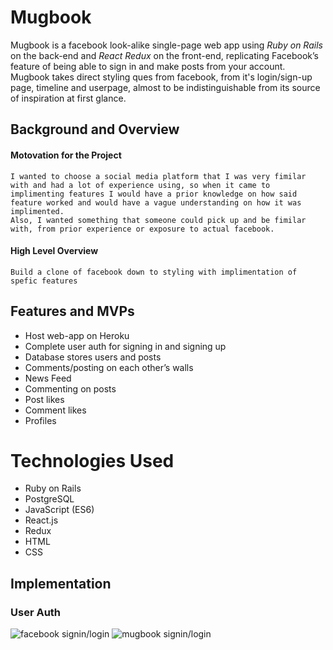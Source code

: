 # Mugbook

Mugbook is a facebook look-alike single-page web app using *Ruby on Rails* on the back-end and *React Redux* on the front-end, replicating Facebook’s feature of being able to sign in and make posts from your account. Mugbook takes direct styling ques from facebook, from it's login/sign-up page, timeline and userpage, almost to be indistinguishable from its source of inspiration at first glance.

## Background and Overview

#### Motovation for the Project
    I wanted to choose a social media platform that I was very fimilar with and had a lot of experience using, so when it came to implimenting features I would have a prior knowledge on how said feature worked and would have a vague understanding on how it was implimented.
    Also, I wanted something that someone could pick up and be fimilar with, from prior experience or exposure to actual facebook.

#### High Level Overview
    Build a clone of facebook down to styling with implimentation of spefic features 

## Features and MVPs
* Host web-app on Heroku 
* Complete user auth for signing in and signing up 
* Database stores users and posts 
* Comments/posting on each other’s walls
* News Feed
* Commenting on posts
* Post likes
* Comment likes 
* Profiles

# Technologies Used
* Ruby on Rails
* PostgreSQL
* JavaScript (ES6)
* React.js
* Redux
* HTML
* CSS

## Implementation
### User Auth
![facebook signin/login](https://github.com/DarianPorter/Facebook-Replica/tree/master/app/assets/images/readme/facebook_auth.jpg?raw=true)
![mugbook signin/login](https://github.com/DarianPorter/Facebook-Replica/tree/master/app/assets/images/readme/mugbook_auth.jpg?raw=true)
